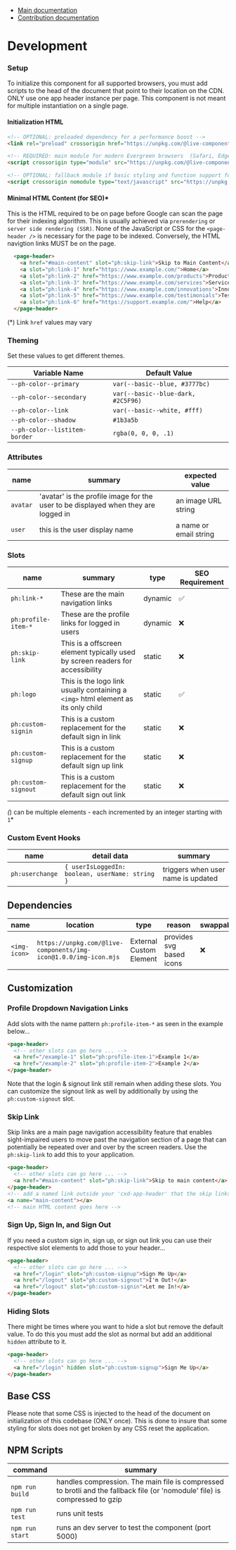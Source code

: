 - [Main documentation](../README.md)
- [Contribution documentation](docs/contribute.md)

# Development
### Setup
To initialize this component for all supported browsers, you must add scripts to the head of the document that point to their location on the CDN. 
ONLY use one app header instance per page. This component is not meant for multiple instantiation on a single page.

#### Initialization HTML
```html
<!-- OPTIONAL: preloaded dependency for a performance boost -->
<link rel="preload" crossorigin href="https://unpkg.com/@live-components/page-header@1.1.0/partials/utils.mjs" crossorigin as="script"/>

<!-- REQUIRED: main module for modern Evergreen browsers  (Safari, Edge, Chrome, Mobile Safari, and Firefox) -->
<script crossorigin type="module" src="https://unpkg.com/@live-components/page-header@1.1.0/page-header.mjs"></script>

<!-- OPTIONAL: fallback module if basic styling and function support for older browsers is needed (IE11) -->
<script crossorigin nomodule type="text/javascript" src="https://unpkg.com/@live-components/page-header@1.1.0/page-header.js"></script>
```

#### Minimal HTML Content (for SEO)*
This is the HTML required to be on page before Google can scan the page for their indexing algorithm. This is usually achieved via `prerendering` or `server side rendering (SSR)`. None of the JavaScript or CSS for the `<page-header />` is necessary for the page to be indexed. Conversely, the HTML navigtion links MUST be on the page.

```html
  <page-header>
    <a href="#main-content" slot="ph:skip-link">Skip to Main Content</a>
    <a slot="ph:link-1" href="https://www.example.com/">Home</a>
    <a slot="ph:link-2" href="https://www.example.com/products">Products</a>
    <a slot="ph:link-3" href="https://www.example.com/services">Services</a>
    <a slot="ph:link-4" href="https://www.example.com/innovations">Innovations</a>
    <a slot="ph:link-5" href="https://www.example.com/testimonials">Testimonials</a>
    <a slot="ph:link-6" href="https://support.example.com/">Help</a>
  </page-header>
```
(*) Link `href` values may vary

### Theming
Set these values to get different themes.

| **Variable Name** | **Default Value** |
| --- | --- |
| `--ph-color--primary` | `var(--basic--blue, #3777bc)` |
| `--ph-color--secondary` | `var(--basic--blue-dark, #2C5F96)` |
| `--ph-color--link` | `var(--basic--white, #fff)` |
| `--ph-color--shadow` | `#1b3a5b` |
| `--ph-color--listitem-border` | `rgba(0, 0, 0, .1)` |

### Attributes
| **name** | **summary** | **expected value** |
| --- | --- | --- |
| `avatar` | 'avatar' is the profile image for the user to be displayed when they are logged in | an image URL string |
| `user` | this is the user display name | a name or email string |

### Slots
| **name** | **summary** | **type** | **SEO Requirement** |
| --- | --- | --- | --- |
| `ph:link-*` | These are the main navigation links | dynamic | ✅ |
| `ph:profile-item-*` | These are the profile links for logged in users | dynamic | ❌ |
| `ph:skip-link` | This is a offscreen element typically used by screen readers for accessibility | static | ❌ |
| `ph:logo` | This is the logo link usually containing a `<img>` html element as its only child | static | ✅ |
| `ph:custom-signin` | This is a custom replacement for the default sign in link | static | ❌ |
| `ph:custom-signup` | This is a custom replacement for the default sign up link | static | ❌ |
| `ph:custom-signout` | This is a custom replacement for the default sign out link | static | ❌ |
*(*) can be multiple elements - each incremented by an integer starting with `1`*

### Custom Event Hooks
| **name** | **detail data** | **summary** |
| --- | --- | --- |
| `ph:userchange` | `{ userIsLoggedIn: boolean, userName: string }` | triggers when user name is updated |

## Dependencies
| **name** | **location** | **type** | **reason** | **swappable** |
| --- | --- | --- | --- | --- |
| `<img-icon>` | `https://unpkg.com/@live-components/img-icon@1.0.0/img-icon.mjs` | External Custom Element | provides svg based icons | ❌ |

## Customization

### Profile Dropdown Navigation Links
Add slots with the name pattern `ph:profile-item-*` as seen in the example below...

```html
<page-header>
  <!-- other slots can go here ... -->
  <a href="/example-1" slot="ph:profile-item-1">Example 1</a>
  <a href="/example-2" slot="ph:profile-item-2">Example 2</a>
</page-header>
```
Note that the login & signout link still remain when adding these slots. You can customize the signout link as well by additionally by using the `ph:custom-signout` slot.

### Skip Link
Skip links are a main page navigation accessibility feature that enables sight-impaired users to move past the navigation section of a page that can potentially be repeated over and over by the screen readers. Use the `ph:skip-link` to add this to your application.   

```html
<page-header>
  <!-- other slots can go here ... -->
  <a href="#main-content" slot="ph:skip-link">Skip to main content</a>
</page-header>
<!-- add a named link outside your 'cxd-app-header' that the skip links can link to -->
<a name="main-content"></a>
<!-- main HTML content goes here -->
```

### Sign Up, Sign In, and Sign Out
If you need a custom sign in, sign up, or sign out link you can use their respective slot elements to add those to your header...

```html
<page-header>
  <!-- other slots can go here ... -->
  <a href="/login" slot="ph:custom-signup">Sign Me Up</a>
  <a href="/logout" slot="ph:custom-signout">I'm Out!</a>
  <a href="/logout" slot="ph:custom-signin">Let me In!</a>
</page-header>
```

### Hiding Slots
There might be times where you want to hide a slot but remove the default value. To do this you must add the slot as normal but add an additional `hidden` attribute to it.
```html
<page-header>
  <!-- other slots can go here ... -->
  <a href="/login" hidden slot="ph:custom-signup">Sign Me Up</a>
</page-header>
```

## Base CSS
Please note that some CSS is injected to the head of the document on initialization of this codebase (ONLY once). This is done to insure that some styling for slots does not get broken by any CSS reset the application.

## NPM Scripts
| **command** | **summary** |
| --- | --- |
| `npm run build` | handles compression. The main file is compressed to brotli and the fallback file (or 'nomodule' file) is compressed to gzip |
| `npm run test` | runs unit tests | 
| `npm run start` | runs an dev server to test the component (port 5000) |
